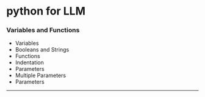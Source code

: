 # python for LLM

### Variables and Functions
- Variables
- Booleans and Strings
- Functions
- Indentation
- Parameters
- Multiple Parameters
- Parameters
---
